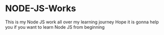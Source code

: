 # NODE-JS-Works
This is my Node JS work all over my learning journey
Hope it is gonna help you if you want to learn Node JS from beginning
